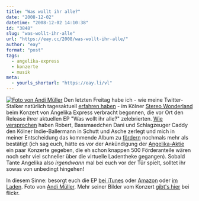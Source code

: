 ```yaml
---
title: "Was wollt ihr alle?"
date: "2008-12-02"
datetime: "2008-12-02 14:10:38"
id: "3848"
slug: "was-wollt-ihr-alle"
url: "https://eay.cc/2008/was-wollt-ihr-alle/"
author: "eay"
format: "post"
tags:
  - angelika-express
  - konzerte
  - musik
meta:
  - yourls_shorturl: "https://eay.li/vl"
---
```


[![](/uploads/2008/angelikaexpress_sw.jpg "Foto von Andi Müller")](http://www.flickr.com/photos/angelikaexpress/3070631451/) Den letzten Freitag habe ich - wie meine Twitter-Stalker natürlich tagesaktuell [erfahren haben](http://twitter.com/Eay/status/1028251828) - im Kölner [Stereo Wonderland](http://www.stereowonderland.com/) beim Konzert von Angelika Express verbracht begonnen, die vor Ort den Release ihrer aktuellen EP "Was wollt ihr alle?" zelebrierten. [Wie versprochen](http://angelika-express.de/2008/11/25/schutt-und-asche-im-indie-ballermann/) haben Robert, Bassmaedchen Dani und Schlagzeuger Caddy den Kölner Indie-Ballermann in Schutt und Asche zerlegt und mich in meiner Entscheidung das kommende Album zu [fördern](//eay.cc/2008/who-the-fuck-is-rick-rubin/) nochmals mehr als bestätigt (ich sag euch, hätte es vor der Ankündigung der [Angelika-Aktie](http://angelika-express.de/die-angelika-aktie/) ein paar Konzerte gegeben, die eh schon knappen 500 Förderanteile wären noch sehr viel schneller über die virtuelle Ladentheke gegangen). Sobald Tante Angelika also _irgendwann_ mal bei euch vor der Tür spielt, solltet ihr sowas von unbedingt hingehen!

In diesem Sinne: besorgt euch die EP [bei iTunes](http://clk.tradedoubler.com/click?p=23761&a=1380002&url=http%3A%2F%2Fitunes.apple.com%2FWebObjects%2FMZStore.woa%2Fwa%2FviewAlbum%3Fi%3D293532693%26id%3D293532683%26s%3D143443%26partnerId%3D2003) oder [Amazon](http://www.amazon.de/exec/obidos/ASIN/B001KPO668/eayznet-21) oder [im Laden](http://maps.google.de/maps?q=plattenladen). Foto von [Andi Müller](http://www.soulfoods.de/). Mehr seiner Bilder vom Konzert [gibt's hier](http://www.flickr.com/photos/angelikaexpress/tags/stereowonderland281108vonandimueller/) bei flickr.
